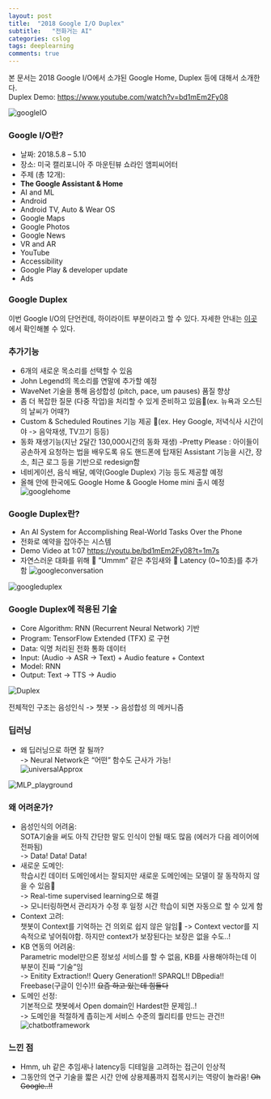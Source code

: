 ```yaml
---
layout: post
title:  "2018 Google I/O Duplex"
subtitle:   "전화거는 AI"
categories: cslog
tags: deeplearning
comments: true
---
```


본 문서는 2018 Google I/O에서 소갸된 Google Home, Duplex 등에 대해서 소개한다.   
Duplex Demo: https://www.youtube.com/watch?v=bd1mEm2Fy08

![googleIO](../assets/img/2018google.png)

### Google I/O란?
- 날짜: 2018.5.8 – 5.10
- 장소: 미국 캘리포니아 주 마운틴뷰 쇼라인 앰피씨어터
- 주제 (총 12개): 
- **The Google Assistant & Home**
- AI and ML
- Android
- Android TV, Auto & Wear OS
- Google Maps
- Google Photos
- Google News
- VR and AR
- YouTube
- Accessibility
- Google Play & developer update
- Ads


### Google Duplex
이번 Google I/O의 단언컨데, 하이라이트 부분이라고 할 수 있다.
자세한 안내는 [이곳](https://ai.googleblog.com/2018/05/duplex-ai-system-for-natural-conversation.html)에서 확인해볼 수 있다.
### 추가기능
- 6개의 새로운 목소리를 선택할 수 있음
- John Legend의 목소리를 연말에 추가할 예정
- WaveNet 기술을 통해 음성합성 (pitch, pace, um pauses) 품질 향상
- 좀 더 복잡한 질문 (다중 작업)을 처리할 수 있게 준비하고 있음(ex. 뉴욕과 오스틴의 날씨가 어때?)
- Custom & Scheduled Routines 기능 제공 (ex. Hey Google, 저녁식사 시간이야 -> 음악재생, TV끄기 등등)
- 동화 재생기능(지난 2달간 130,000시간의 동화 재생)
-Pretty Please : 아이들이 공손하게 요청하는 법을 배우도록 유도
핸드폰에 탑재된 Assistant 기능을 시간, 장소, 최근 로그 등을 기반으로 redesign함
- 네비게이션, 음식 배달, 예약(Google Duplex) 기능 등도 제공할 예정
- 올해 안에 한국에도 Google Home & Google Home mini 출시 예정   
![googlehome](../assets/img/googlehome.png)

### Google Duplex란?
- An AI System for Accomplishing Real-World Tasks Over the Phone
- 전화로 예약을 잡아주는 시스템
- Demo Video at 1:07 https://youtu.be/bd1mEm2Fy08?t=1m7s   
- 자연스러운 대화를 위해  ”Ummm” 같은 추임새와  Latency (0~10초)를 추가함
![googleconversation](../assets/img/googleconversation.png)   

![googleduplex](../assets/img/googleduplex.png)



### Google Duplex에 적용된 기술
- Core Algorithm: RNN (Recurrent Neural Network) 기반
- Program: TensorFlow Extended (TFX) 로 구현
- Data: 익명 처리된 전화 통화 데이터
- Input: (Audio -> ASR -> Text) + Audio feature + Context 
- Model: RNN 
- Output: Text -> TTS -> Audio   

![Duplex](../assets/img/duplex.png)

전체적인 구조는 음성인식 -> 챗봇 -> 음성합성 의 메커니즘

### 딥러닝
- 왜 딥러닝으로 하면 잘 될까?   
->  Neural Network은 “어떤” 함수도 근사가 가능!   
![universalApprox](../assets/img/universalApprox.png)   
 
![MLP_playground](../assets/img/MLP_playground.gif)


### 왜 어려운가?
- 음성인식의 어려움:    
SOTA기술을 써도 아직 간단한 말도 인식이 안될 때도 많음 (에러가 다음 레이어에 전파됨)   
-> Data! Data! Data!
- 새로운 도메인:   
학습시킨 데이터 도메인에서는 잘되지만 새로운 도메인에는 모델이 잘 동작하지 않을 수 있음   
-> Real-time supervised learning으로 해결   
-> 모니터링하면서 관리자가 수정 후 일정 시간 학습이 되면 자동으로 할 수 있게 함
- Context 고려:   
챗봇이 Context를 기억하는 건 의외로 쉽지 않은 일임
-> Context vector를 지속적으로 넣어줘야함. 하지만 context가 보장된다는 보장은 없을 수도..!
- KB 연동의 어려움:   
Parametric model만으론 정보성 서비스를 할 수 없음, KB를 사용해야하는데 이 부분이 진짜 “기술”임   
-> Enitity Extraction!! Query Generation!! SPARQL!! DBpedia!! Freebase(구글이 인수)!! ~~요즘 하고 있는데 힘들다~~
- 도메인 선정:   
기본적으로 챗봇에서 Open domain인 Hardest한 문제임..!   
-> 도메인을 적절하게 좁히는게 서비스 수준의 퀄리티를 만드는 관건!!
![chatbotframework](../assets/img/chatbotframework.png)


### 느낀 점
- Hmm, uh 같은 추임새나 latency등 디테일을 고려하는 접근이 인상적
- 그동안의 연구 기술을 짧은 시간 안에 상용제품까지 접목시키는 역량이 놀라움! ~~Oh Google..!!~~


